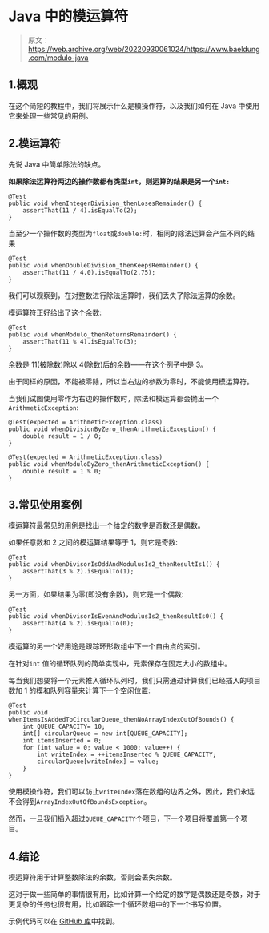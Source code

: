 # Java 中的模运算符

> 原文：<https://web.archive.org/web/20220930061024/https://www.baeldung.com/modulo-java>

## 1.概观

在这个简短的教程中，我们将展示什么是模操作符，以及我们如何在 Java 中使用它来处理一些常见的用例。

## 2.模运算符

先说 Java 中简单除法的缺点。

**如果除法运算符两边的操作数都有类型`int`，则运算的结果是另一个`int:`**

```
@Test
public void whenIntegerDivision_thenLosesRemainder() {
    assertThat(11 / 4).isEqualTo(2);
}
```

当至少一个操作数的类型为`float`或`double:`时，相同的除法运算会产生不同的结果

```
@Test
public void whenDoubleDivision_thenKeepsRemainder() {
    assertThat(11 / 4.0).isEqualTo(2.75);
}
```

我们可以观察到，在对整数进行除法运算时，我们丢失了除法运算的余数。

模运算符正好给出了这个余数:

```
@Test
public void whenModulo_thenReturnsRemainder() {
    assertThat(11 % 4).isEqualTo(3);
}
```

余数是 11(被除数)除以 4(除数)后的余数——在这个例子中是 3。

由于同样的原因，不能被零除，所以当右边的参数为零时，不能使用模运算符。

当我们试图使用零作为右边的操作数时，除法和模运算都会抛出一个`ArithmeticException`:

```
@Test(expected = ArithmeticException.class)
public void whenDivisionByZero_thenArithmeticException() {
    double result = 1 / 0;
}

@Test(expected = ArithmeticException.class)
public void whenModuloByZero_thenArithmeticException() {
    double result = 1 % 0;
}
```

## 3.常见使用案例

模运算符最常见的用例是找出一个给定的数字是奇数还是偶数。

如果任意数和 2 之间的模运算结果等于 1，则它是奇数:

```
@Test
public void whenDivisorIsOddAndModulusIs2_thenResultIs1() {
    assertThat(3 % 2).isEqualTo(1);
}
```

另一方面，如果结果为零(即没有余数)，则它是一个偶数:

```
@Test
public void whenDivisorIsEvenAndModulusIs2_thenResultIs0() {
    assertThat(4 % 2).isEqualTo(0);
}
```

模运算的另一个好用途是跟踪环形数组中下一个自由点的索引。

在针对`int` 值的循环队列的简单实现中，元素保存在固定大小的数组中。

每当我们想要将一个元素推入循环队列时，我们只需通过计算我们已经插入的项目数加 1 的模和队列容量来计算下一个空闲位置:

```
@Test
public void whenItemsIsAddedToCircularQueue_thenNoArrayIndexOutOfBounds() {
    int QUEUE_CAPACITY= 10;
    int[] circularQueue = new int[QUEUE_CAPACITY];
    int itemsInserted = 0;
    for (int value = 0; value < 1000; value++) {
        int writeIndex = ++itemsInserted % QUEUE_CAPACITY;
        circularQueue[writeIndex] = value;
    }
}
```

使用模操作符，我们可以防止`writeIndex`落在数组的边界之外，因此，我们永远不会得到`ArrayIndexOutOfBoundsException`。

然而，一旦我们插入超过`QUEUE_CAPACITY`个项目，下一个项目将覆盖第一个项目。

## 4.结论

模运算符用于计算整数除法的余数，否则会丢失余数。

这对于做一些简单的事情很有用，比如计算一个给定的数字是偶数还是奇数，对于更复杂的任务也很有用，比如跟踪一个循环数组中的下一个书写位置。

示例代码可以在 [GitHub 库](https://web.archive.org/web/20220930182435/https://github.com/eugenp/tutorials/tree/master/core-java-modules/core-java-lang-operators)中找到。